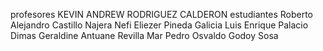 profesores
KEVIN ANDREW RODRIGUEZ CALDERON
estudiantes
Roberto Alejandro Castillo Najera
Nefi Eliezer Pineda Galicia
Luis Enrique Palacio Dimas
Geraldine Antuane Revilla Mar
Pedro Osvaldo Godoy Sosa

